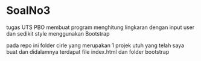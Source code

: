 # SoalNo3
tugas UTS PBO membuat program menghitung lingkaran dengan input user dan sedikit style menggunakan Bootstrap
<p>pada repo ini folder cirle yang merupakan 1 projek utuh yang telah saya buat dan didalamnya terdapat file index.html dan folder bootstrap
